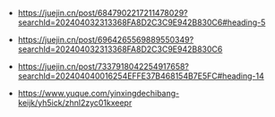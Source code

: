 - https://juejin.cn/post/6847902217211478029?searchId=202404032313368FA8D2C3C9E942B830C6#heading-5

- https://juejin.cn/post/6964265569889550349?searchId=202404032313368FA8D2C3C9E942B830C6

- https://juejin.cn/post/7337918042254917658?searchId=202404040016254EFFE37B468154B7E5FC#heading-14

- https://www.yuque.com/yinxingdechibang-keijk/yh5ick/zhnl2zyc01kxeepr
